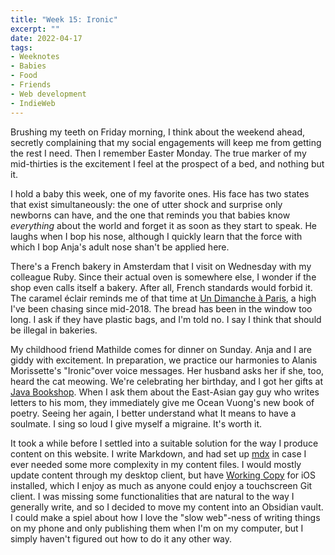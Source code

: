 ```yaml
---
title: "Week 15: Ironic"
excerpt: ""
date: 2022-04-17
tags:
- Weeknotes
- Babies
- Food
- Friends
- Web development
- IndieWeb
---
```

Brushing my teeth on Friday morning, I think about the weekend ahead, secretly complaining that my social engagements will keep me from getting the rest I need. Then I remember Easter Monday. The true marker of my mid-thirties is the excitement I feel at the prospect of a bed, and nothing but it.

I hold a baby this week, one of my favorite ones. His face has two states that exist simultaneously: the one of utter shock and surprise only newborns can have, and the one that reminds you that babies know _everything_ about the world and forget it as soon as they start to speak. He laughs when I bop his nose, although I quickly learn that the force with which I bop Anja's adult nose shan't be applied here. 

There's a French bakery in Amsterdam that I visit on Wednesday with my colleague Ruby. Since their actual oven is somewhere else, I wonder if the shop even calls itself a bakery. After all, French standards would forbid it. The caramel éclair reminds me of that time at [Un Dimanche à Paris](https://www.un-dimanche-a-paris.com/), a high I've been chasing since mid-2018. The bread has been in the window too long. I ask if they have plastic bags, and I'm told no. I say I think that should be illegal in bakeries. 

My childhood friend Mathilde comes for dinner on Sunday. Anja and I are giddy with excitement. In preparation, we practice our harmonies to Alanis Morissette's "Ironic"over voice messages. Her husband asks her if she, too, heard the cat meowing. We're celebrating her birthday, and I got her gifts at [Java Bookshop](http://www.javabookshop.nl/). When I ask them about the East-Asian gay guy who writes letters to his mom, they immediately give me Ocean Vuong's new book of poetry. Seeing her again, I better understand what It means to have a soulmate. I sing so loud I give myself a migraine. It's worth it.

It took a while before I settled into a suitable solution for the way I produce content on this website. I write Markdown, and had set up [mdx](https://mdxjs.com/) in case I ever needed some more complexity in my content files. I would mostly update content through my desktop client, but have [Working Copy](https://workingcopyapp.com/) for iOS installed, which I enjoy as much as anyone could enjoy a touchscreen Git client. I was missing some functionalities that are natural to the way I generally write, and so I decided to move my content into an Obsidian vault. I could make a spiel about how I love the "slow web"-ness of writing things on my phone and only publishing them when I'm on my computer, but I simply haven't figured out how to do it any other way. 